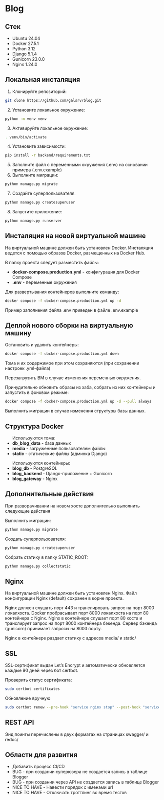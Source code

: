 # Blog

## Стек

<ul>
  <li>Ubuntu 24.04</li>
  <li>Docker 27.5.1</li>
  <li>Python 3.12</li>
  <li>Django 5.1.4</li>
  <li>Gunicorn 23.0.0</li>
  <li>Nginx 1.24.0</li>
</ul>

## Локальная инсталяция

1. Клонируйте репозиторий:
```sh
git clone https://github.com/galsrv/blog.git
```
2. Установите локальное окружение:
```sh
python -m venv venv
```
3. Активируйте локальное окружение:
```sh
. venv/bin/activate
```
4. Установите зависимости:
```sh
pip install -r backend/requirements.txt
```
5. Заполните файл с переменными окружения (.env) на основании примера (.env.example) 
6. Выполните миграции:
```sh
python manage.py migrate
```
7. Создайте суперпользователя:
```sh
python manage.py createsuperuser
```
8. Запустите приложение:
```sh
python manage.py runserver
```

## Инсталяция на новой виртуальной машине

На виртуальной машине должен быть установлен Docker.
Инсталяция ведется с помощью образов Docker, размещенных на Docker Hub.

В папку проекта следует разместить файлы:
<ul>
  <li><b>docker-compose.production.yml</b> - конфигурация для Docker Compose</li>
  <li><b>.env</b> - переменные окружения</li>
</ul>

Для развертывания контейнеров выполните команду:
```sh
docker compose -f docker-compose.production.yml up -d
```

Пример заполнения файла .env приведен в файле .env.example

## Деплой нового сборки на виртуальную машину

Остановить и удалить контейнеры:
```sh
docker compose -f docker-compose.production.yml down
```
Тома и их содержимое при этом сохраняются (при сохранении настроек .yml-файла)

Перезагрузить ВМ в случае изменения переменных окружения.

Принудительно обновить образы из хаба, собрать из них контейнеры и запустить в фоновом режиме:
```sh
docker compose -f docker-compose.production.yml up -d --pull always
```
Выполнить миграции в случае изменения структуры базы данных.

## Структура Docker

<ul>Используются тома:
  <li><b>db_blog_data</b> - база данных</li>
  <li><b>media</b> - загруженные пользователем файлы</li>
  <li><b>static</b> - статические файлы (админка Django)</li>
</ul>

<ul>Используются контейнеры:
  <li><b>blog_db</b> - PostgreSQL</li>
  <li><b>blog_backend</b> - Django-приложение + Gunicorn</li>
  <li><b>blog_gateway</b> - Nginx</li>
</ul>

## Дополнительные действия

При разворачивании на новом хосте дополнительно выполнить следующие действия

Выполнить миграции:
```sh
python manage.py migrate
```
Создать суперпользователя:
```sh
python manage.py createsuperuser
```
Собрать статику в папку STATIC_ROOT:
```sh
python manage.py collectstatic
```

## Nginx

На виртуальной машине должен быть установлен Nginx.
Файл конфигурации Nginx (default) сохранен в корне проекта.

Nginx должен слушать порт 443 и транслировать запрос на порт 8000 локалхоста.
Docker пробрасывает порт 8000 локалхоста на порт 80 контейнера с Nginx.
Nginx в контейнере слушает порт 80 хоста и транслирует запрос на порт 8000 контейнера бэкенда.
Сервер бэкенда (gunicorn) принимает запросы на 8000 порту.  

Nginx в контейнере раздает статику с адресов media/ и static/

## SSL

SSL-сертификат выдан Let’s Encrypt и автоматически обновляется каждые 90 дней через бот certbot.

Проверить статус сертификата:
```sh
sudo certbot certificates
```
Обновление вручную
```sh
sudo certbot renew --pre-hook "service nginx stop" --post-hook "service nginx start"
```

## REST API

Энд поинты перечислены в двух форматах на страницах swagger/ и redoc/

## Области для развития

<ul>
  <li>Добавить процесс CI/CD</li>
  <li>BUG - при создании суперюзера не создается запись в таблице Blogger</li>
  <li>BUG - при создании через API не создается запись в таблице Blogger </li>
  <li>NICE TO HAVE - Навести порядок с именами url</li>
  <li>NICE TO HAVE - Отключать троттлинг во время тестов</li>
</ul>